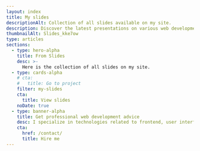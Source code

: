 ```yaml
---
layout: index
title: My slides
descriptionAlt: Collection of all slides available on my site.
description: Discover the latest presentations on various web development topics and explore the latest ideas and best practices in the field.
thumbnailAlt: Slides_kke7ow
type: articles
sections:
  - type: hero-alpha
    title: From Slides
    desc: >-
      Here is the collection of all slides on my site.
  - type: cards-alpha
    # cta:
    #   title: Go to project
    filter: my-slides
    cta:
      title: View slides
    noDate: true
  - type: banner-alpha
    title: Get professional web development advice
    desc: I specialize in technologies related to frontend, user interface, and website development.
    cta:
      href: /contact/
      title: Hire me
---
```


